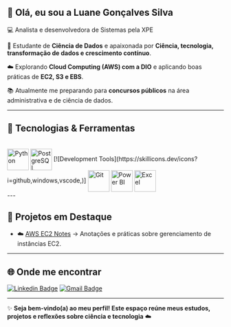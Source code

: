 ## 👋 Olá, eu sou a Luane Gonçalves Silva

💻 Analista e desenvolvedora de Sistemas pela XPE

🎯 Estudante de **Ciência de Dados** e apaixonada por **Ciência, tecnologia, transformação de dados e crescimento contínuo**.  

☁️ Explorando **Cloud Computing (AWS) com a DIO** e aplicando boas práticas de **EC2, S3 e EBS**.  

📚 Atualmente me preparando para **concursos públicos** na área administrativa e de ciência de dados.  

---

## 🚀 Tecnologias & Ferramentas

<div style="display: inline_block"><br>
  <img align="center" alt="Python" height="50" width="50" 
       src="https://cdn.jsdelivr.net/gh/devicons/devicon/icons/python/python-original.svg">
  <img align="center" alt="PostgreSQL" height="50" width="50" 
       src="https://cdn.jsdelivr.net/gh/devicons/devicon/icons/postgresql/postgresql-original.svg">
[![Development Tools](https://skillicons.dev/icons?i=github,windows,vscode,)]
  <img align="center" alt="Git" height="50" width="50" 
       src="https://cdn.jsdelivr.net/gh/devicons/devicon/icons/git/git-original.svg">
  <img align="center" alt="Power BI" height="50" width="50" 
       src="https://img.icons8.com/color/48/000000/power-bi.png">
  <img align="center" alt="Excel" height="50" width="50" 
       src="https://img.icons8.com/color/48/000000/microsoft-excel-2019--v1.png">
</div>
---

## 📌 Projetos em Destaque
- ☁️ [AWS EC2 Notes](https://github.com/SEU-USUARIO/aws-ec2-notes](https://github.com/Luasgl/CodeGirls-2025/blob/main/desafios/modulo1/README_EC2.md](https://github.com/Luasgl/CodeGirls-2025/blob/main/desafios/modulo1/README_EC2.md))](https://github.com/Luasgl/CodeGirls-2025/blob/main/desafios/modulo1/README_EC2.md)) → Anotações e práticas sobre gerenciamento de instâncias EC2.  

---

## 🌐 Onde me encontrar
[![Linkedin Badge](https://img.shields.io/badge/-Luane%20Gonçalves-blue?style=flat-square&logo=Linkedin&logoColor=white&link=https://www.linkedin.com/in/luasgl)](https://www.linkedin.com/in/luasgl)
[![Gmail Badge](https://img.shields.io/badge/-luanegoncalves.s@gmail.com-c14438?style=flat-square&logo=Gmail&logoColor=white&link=mailto:luanegoncalves.s@gmail.com)](mailto:luanegoncalves.s@gmail.com)

---

✨ **Seja bem-vindo(a) ao meu perfil! Este espaço reúne meus estudos, projetos e reflexões sobre ciência e tecnologia** ☁️
